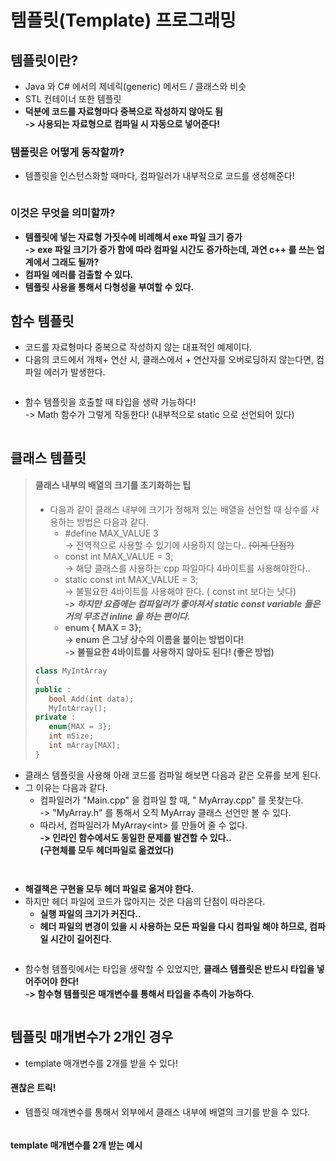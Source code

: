 # 템플릿(Template) 프로그래밍

## 템플릿이란?

* Java 와 C# 에서의 제네릭(generic) 메서드 / 클래스와 비슷&#x20;
* STL 컨테이너 또한 템플릿&#x20;
* **덕분에 코드를 자료형마다 중복으로 작성하지 않아도 됨**\
  **-> 사용되는 자료형으로 컴파일 시 자동으로 넣어준다!**

### **템플릿은 어떻게 동작할까?**&#x20;

* 템플릿을 인스턴스화할 때마다, 컴파일러가 내부적으로 코드를 생성해준다!

<figure><img src="../../../.gitbook/assets/image (17).png" alt=""><figcaption></figcaption></figure>

### 이것은 무엇을 의미할까?&#x20;

* **템플릿에 넣는 자료형 가짓수에 비례해서 exe 파일 크기 증가** \
  **-> exe 파일 크기가 증가 함에 따라 컴파일 시간도 증가하는데, 과연 c++ 를 쓰는 업계에서 그래도 될까?**
* **컴파일 에러를 검출할 수 있다.**
* **템플릿 사용을 통해서 다형성을 부여할 수 있다.**&#x20;

## 함수 템플릿&#x20;

* 코드를 자료형마다 중복으로 작성하지 않는 대표적인 예제이다.&#x20;
* 다음의 코드에서 개체+ 연산 시, 클래스에서 + 연산자를 오버로딩하지 않는다면, 컴파일 에러가 발생한다.&#x20;

<figure><img src="../../../.gitbook/assets/image (15).png" alt=""><figcaption></figcaption></figure>

* 함수 템플릿을 호출할 때 타입을 생략 가능하다!\
  \-> Math 함수가 그렇게 작동한다! (내부적으로 static 으로 선언되어 있다)

<figure><img src="../../../.gitbook/assets/image (16).png" alt=""><figcaption></figcaption></figure>

## 클래스 템플릿&#x20;

> #### 클래스 내부의 배열의 크기를 초기화하는 팁&#x20;
>
> * 다음과 같이 클래스 내부에 크기가 정해져 있는 배열을 선언할 때 상수를 사용하는 방법은 다음과 같다.&#x20;
>   * \#define MAX\_VALUE 3\
>     \-> 전역적으로 사용할 수 있기에 사용하지 않는다.. ~~(이게 단점?)~~
>   * const int MAX\_VALUE = 3;\
>     \-> 해당 클래스를 사용하는 cpp 파일마다 4바이트를 사용해야한다..
>   * static const int MAX\_VALUE = 3; \
>     \-> 불필요한 4바이트를 사용해야 한다. ( const int 보다는 낫다)\
>     _**-> 하지만 요즘에는 컴파일러가 좋아져서 static const variable 들은 거의 무조건 inline 을 하는 편이다.**_&#x20;
>   * **enum { MAX = 3};**\
>     **-> enum 은 그냥 상수의 이름을 붙이는 방법이다!**\
>     **-> 불필요한 4바이트를 사용하지 않아도 된다! (좋은 방법)**
>
> ```cpp
> class MyIntArray 
> {
> public : 
>    bool Add(int data);
>    MyIntArray();
> private : 
>    enum{MAX = 3};
>    int mSize;
>    int mArray[MAX];
> }
> ```

* 클래스 템플릿을 사용해 아래 코드를 컴파일 해보면 다음과 같은 오류를 보게 된다.&#x20;
* 그 이유는 다음과 같다.&#x20;
  * 컴파일러가 "Main.cpp" 을 컴파일 할 때, " MyArray.cpp" 를 못찾는다. \
    \-> "MyArray.h" 를 통해서 오직 MyArray 클래스 선언만 볼 수 있다.&#x20;
  * 따라서, 컴파일러가 MyArray\<int> 를 만들어 줄 수 없다. \
    **-> 인라인 함수에서도 동일한 문제를 발견할 수 있다..** \
    **(구현체를 모두 헤더파일로 옮겼었다)**

<figure><img src="../../../.gitbook/assets/image (18).png" alt=""><figcaption></figcaption></figure>

<figure><img src="../../../.gitbook/assets/image (20).png" alt=""><figcaption></figcaption></figure>

* **해결책은 구현을 모두 헤더 파일로 옮겨야 한다.**&#x20;
* 하지만 헤더 파일에 코드가 많아지는 것은 다음의 단점이 따라온다.&#x20;
  * **실행 파일의 크기가 커진다..**&#x20;
  * **헤더 파일의 변경이 있을 시 사용하는 모든 파일을 다시 컴파일 해야 하므로, 컴파일 시간이 길어진다.**&#x20;

<figure><img src="../../../.gitbook/assets/image (22).png" alt=""><figcaption></figcaption></figure>

* 함수형 템플릿에서는 타입을 생략할 수 있었지만, **클래스 템플릿은 반드시 타입을 넣어주어야 한다!**\
  **-> 함수형 템플릿은 매개변수를 통해서 타입을 추측이 가능하다.**&#x20;

<figure><img src="../../../.gitbook/assets/image (23).png" alt=""><figcaption></figcaption></figure>

## 템플릿 매개변수가 2개인 경우

* template 매개변수를 2개를 받을 수 있다!

#### 괜찮은 트릭!

* 템플릿 매개변수를 통해서 외부에서 클래스 내부에 배열의 크기를 받을 수 있다.

<figure><img src="../../../.gitbook/assets/image (24).png" alt=""><figcaption></figcaption></figure>

#### template 매개변수를 2개 받는 예시

<figure><img src="../../../.gitbook/assets/image (25).png" alt=""><figcaption></figcaption></figure>

<figure><img src="../../../.gitbook/assets/image (26).png" alt=""><figcaption></figcaption></figure>
